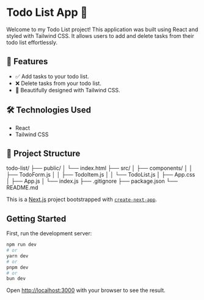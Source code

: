 # Todo List App 📝

Welcome to my Todo List project! This application was built using React and styled with Tailwind CSS. It allows users to add and delete tasks from their todo list effortlessly.

## 🚀 Features

- ✅ Add tasks to your todo list.
- ❌ Delete tasks from your todo list.
- 🎨 Beautifully designed with Tailwind CSS.

## 🛠️ Technologies Used

- React
- Tailwind CSS

## 📂 Project Structure
todo-list/
├── public/
│ └── index.html
├── src/
│ ├── components/
│ │ ├── TodoForm.js
│ │ ├── TodoItem.js
│ │ └── TodoList.js
│ ├── App.css
│ ├── App.js
│ └── index.js
├── .gitignore
├── package.json
└── README.md




This is a [Next.js](https://nextjs.org/) project bootstrapped with [`create-next-app`](https://github.com/vercel/next.js/tree/canary/packages/create-next-app).

## Getting Started

First, run the development server:

```bash
npm run dev
# or
yarn dev
# or
pnpm dev
# or
bun dev
```

Open [http://localhost:3000](http://localhost:3000) with your browser to see the result.





